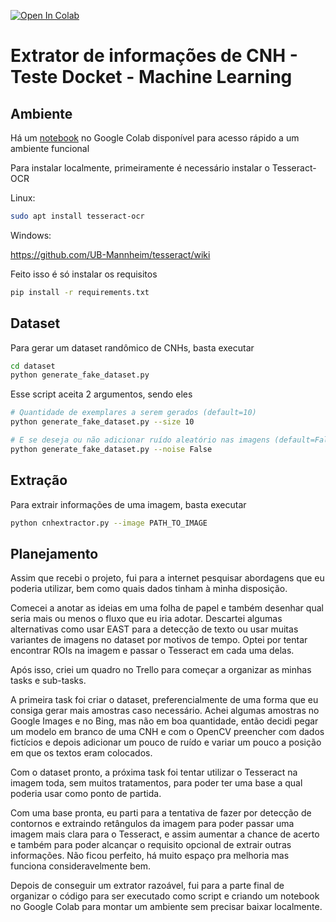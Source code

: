 [![Open In Colab](https://colab.research.google.com/assets/colab-badge.svg)](https://colab.research.google.com/drive/1HLMKyHIk-Z7jpr0slUPqCMbKwVAl-PSe?usp=sharing)
# Extrator de informações de CNH - Teste Docket - Machine Learning

## Ambiente
Há um [notebook](https://colab.research.google.com/drive/1HLMKyHIk-Z7jpr0slUPqCMbKwVAl-PSe?usp=sharing) no Google Colab disponível para acesso rápido a um ambiente funcional

Para instalar localmente, primeiramente é necessário instalar o Tesseract-OCR

Linux:
```bash
sudo apt install tesseract-ocr
```
Windows:

https://github.com/UB-Mannheim/tesseract/wiki

Feito isso é só instalar os requisitos

```bash
pip install -r requirements.txt
```
## Dataset
Para gerar um dataset randômico de CNHs, basta executar
```bash
cd dataset
python generate_fake_dataset.py
```
Esse script aceita 2 argumentos, sendo eles

```bash
# Quantidade de exemplares a serem gerados (default=10)
python generate_fake_dataset.py --size 10

# E se deseja ou não adicionar ruído aleatório nas imagens (default=False)
python generate_fake_dataset.py --noise False
```
## Extração
Para extrair informações de uma imagem, basta executar
```bash
python cnhextractor.py --image PATH_TO_IMAGE
```
## Planejamento
Assim que recebi o projeto, fui para a internet pesquisar abordagens que eu poderia utilizar, bem como quais dados tinham à minha disposição. 

Comecei a anotar as ideias em uma folha de papel e também desenhar qual seria mais ou menos o fluxo que eu iria adotar. Descartei algumas alternativas como usar EAST para a detecção de texto ou usar muitas variantes de imagens no dataset por motivos de tempo. Optei por tentar encontrar ROIs na imagem e passar o Tesseract em cada uma delas. 

Após isso, criei um quadro no Trello para começar a organizar as minhas tasks e sub-tasks.

A primeira task foi criar o dataset, preferencialmente de uma forma que eu consiga gerar mais amostras caso necessário. Achei algumas amostras no Google Images e no Bing, mas não em boa quantidade, então decidi pegar um modelo em branco de uma CNH e com o OpenCV preencher com dados fictícios e depois adicionar um pouco de ruído e variar um pouco a posição em que os textos eram colocados.

Com o dataset pronto,  a próxima task foi tentar utilizar o Tesseract na imagem toda, sem muitos tratamentos, para poder ter uma base a qual poderia usar como ponto de partida.

Com uma base pronta, eu parti para a tentativa de fazer por detecção de contornos e extraindo retângulos da imagem para poder passar uma imagem mais clara para o Tesseract, e assim aumentar a chance de acerto e também para poder alcançar o requisito opcional de extrair outras informações. Não ficou perfeito, há muito espaço pra melhoria mas funciona consideravelmente bem.

Depois de conseguir um extrator razoável, fui para a parte final de organizar o código para ser executado como script e criando um notebook no Google Colab para montar um ambiente sem precisar baixar localmente.